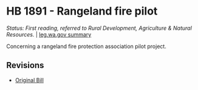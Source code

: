 # HB 1891 - Rangeland fire pilot
*Status: First reading, referred to Rural Development, Agriculture & Natural Resources.* | [leg.wa.gov summary](https://app.leg.wa.gov/billsummary?BillNumber=1891&Year=2021)

Concerning a rangeland fire protection association pilot project.

## Revisions
* [Original Bill](1/)